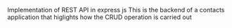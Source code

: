 Implementation of REST API in express js
This is the backend of a contacts application that higlights how the CRUD operation is carried out
